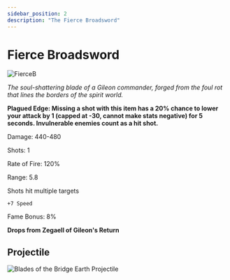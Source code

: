 ```yaml
---
sidebar_position: 2
description: "The Fierce Broadsword"
---
```


# Fierce Broadsword

![FierceB](https://vwiki.valorserver.com/api/item/picture/Fierce%20broadsword)

<i>The soul-shattering blade of a Gileon commander, forged from the foul rot that lines the borders of the spirit world.</i>

**Plagued Edge: Missing a shot with this item has a 20% chance to lower your attack by 1 (capped at -30, cannot make stats negative) for 5 seconds. Invulnerable enemies count as a hit shot.**

Damage: 440-480

Shots: 1 

Rate of Fire: 120%

Range: 5.8

Shots hit multiple targets

    +7 Speed
    
Fame Bonus: 8%

**Drops from Zegaell of Gileon's Return**

## Projectile

![Blades of the Bridge Earth Projectile](https://cdn.discordapp.com/attachments/1160376179996496013/1170947195244122192/fiercebroadsword.gif?ex=6592438e&is=657fce8e&hm=b2043187eaf5c84c2f213b7ad7e0572062564c223eed811a260ac0337d41ac7d&)
 
